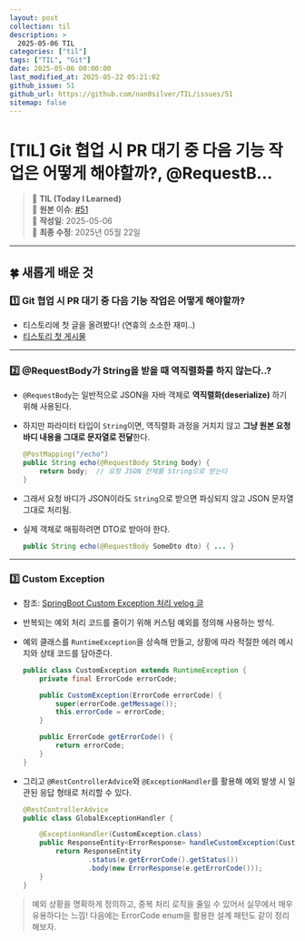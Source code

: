 ```yaml
---
layout: post
collection: til
description: >
  2025-05-06 TIL
categories: ["til"]
tags: ["TIL", "Git"]
date: 2025-05-06 00:00:00
last_modified_at: 2025-05-22 05:21:02
github_issue: 51
github_url: https://github.com/nan0silver/TIL/issues/51
sitemap: false
---
```


# [TIL] Git 협업 시 PR 대기 중 다음 기능 작업은 어떻게 해야할까?, @RequestB...

> 📝 **TIL (Today I Learned)**  
> 🔗 **원본 이슈**: [#51](https://github.com/nan0silver/TIL/issues/51)  
> 📅 **작성일**: 2025-05-06  
> 🔄 **최종 수정**: 2025년 05월 22일

---


## 🍀 새롭게 배운 것

### 1️⃣ Git 협업 시 PR 대기 중 다음 기능 작업은 어떻게 해야할까?

- 티스토리에 첫 글을 올려봤다! (연휴의 소소한 재미..)
- [티스토리 첫 게시물](https://silvernh.tistory.com/1)

---

### 2️⃣ @RequestBody가 String을 받을 때 역직렬화를 하지 않는다..?

- `@RequestBody`는 일반적으로 JSON을 자바 객체로 **역직렬화(deserialize)** 하기 위해 사용된다.
- 하지만 파라미터 타입이 `String`이면, 역직렬화 과정을 거치지 않고 **그냥 원본 요청 바디 내용을 그대로 문자열로 전달**한다.

  ```java
  @PostMapping("/echo")
  public String echo(@RequestBody String body) {
      return body;  // 요청 JSON 전체를 String으로 받는다
  }
  ```

- 그래서 요청 바디가 JSON이라도 `String`으로 받으면 파싱되지 않고 JSON 문자열 그대로 처리됨.
- 실제 객체로 매핑하려면 DTO로 받아야 한다.

  ```java
  public String echo(@RequestBody SomeDto dto) { ... }
  ```

---

### 3️⃣ Custom Exception

- 참조: [SpringBoot Custom Exception 처리 velog 글](https://velog.io/@rungoat/SpringBoot-Custom-Exception-%EC%B2%98%EB%A6%AC)
- 반복되는 예외 처리 코드를 줄이기 위해 커스텀 예외를 정의해 사용하는 방식.
- 예외 클래스를 `RuntimeException`을 상속해 만들고, 상황에 따라 적절한 에러 메시지와 상태 코드를 담아준다.

  ```java
  public class CustomException extends RuntimeException {
      private final ErrorCode errorCode;

      public CustomException(ErrorCode errorCode) {
          super(errorCode.getMessage());
          this.errorCode = errorCode;
      }

      public ErrorCode getErrorCode() {
          return errorCode;
      }
  }
  ```

- 그리고 `@RestControllerAdvice`와 `@ExceptionHandler`를 활용해 예외 발생 시 일관된 응답 형태로 처리할 수 있다.

  ```java
  @RestControllerAdvice
  public class GlobalExceptionHandler {

      @ExceptionHandler(CustomException.class)
      public ResponseEntity<ErrorResponse> handleCustomException(CustomException e) {
          return ResponseEntity
                  .status(e.getErrorCode().getStatus())
                  .body(new ErrorResponse(e.getErrorCode()));
      }
  }
  ```

> 예외 상황을 명확하게 정의하고, 중복 처리 로직을 줄일 수 있어서 실무에서 매우 유용하다는 느낌!
> 다음에는 ErrorCode enum을 활용한 설계 패턴도 같이 정리해보자.
